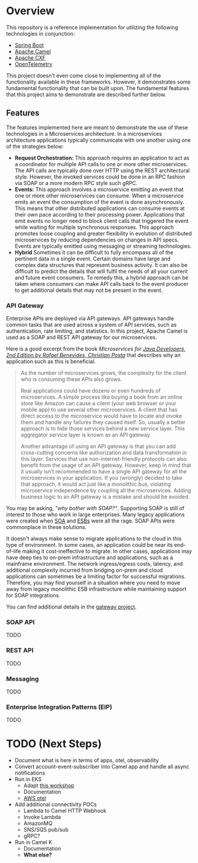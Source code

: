 # Overview
This repository is a reference implementation for utilizing the following technologies in conjunction:
- [Spring Boot](https://spring.io/projects/spring-boot)
- [Apache Camel](https://camel.apache.org/)
- [Apache CXF](https://cxf.apache.org/)
- [OpenTelemetry](https://opentelemetry.io/)

This project doesn't even come close to implementing all of the functionality available in these frameworks. However, it demonstrates some fundamental functionality that can be built upon. The fundamental features that this project aims to demonstrate are described further below.

## Features
The features implemented here are meant to demonstrate the use of these technologies in a Microservices architecture. In a microservices architecture applications typically communicate with one another using one of the strategies below:
- <b>Request Orchestration:</b> This approach requires an application to act as a coordinator for multiple API calls to one or more other microservices. The API calls are typically done over HTTP using the REST architectural style. However, the invoked services could be done in an RPC fashion via SOAP or a more modern RPC style such gRPC.
- <b>Events:</b> This approach involves a microservice emitting an event that one or more other microservices can consume. When a microservice emits an event the consumption of the event is done asynchronously. This means that other distributed applications can consume events at their own pace according to their processing power. Applications that emit events no longer need to block client calls that triggered the event while waiting for multiple synchronous responses. This approach promotes loose coupling and greater flexibility in evolution of distributed microservices by reducing dependencies on changes in API specs. Events are typically emitted using messaging or streaming technologies.
- <b>Hybrid</b> Sometimes it can be difficult to fully encompass all of the pertinent data in a single event. Certain domains have large and complex data structures that represent business activity. It can also be difficult to predict the details that will fulfil the needs of all your current and future event consumers. To remedy this, a hybrid approach can be taken where consumers can make API calls back to the event producer to get additional details that may not be present in the event.

### API Gateway
Enterprise APIs are deployed via API gateways. API gateways handle common tasks that are used across a system of API services, such as authentication, rate limiting, and statistics. In this project, Apache Camel is used as a SOAP and REST API gateway for our microservices.

Here is a good excerpt from the book <i>Microservices for [Java Developers, 2nd Edition by Rafael Benevides, Christian Posta](https://www.oreilly.com/library/view/microservices-for-java/9781492038290/)</i> that describes why an application such as this is beneficial.

> As the number of microservices grows, the complexity for the client who is consuming these APIs also grows.
> 
> Real applications could have dozens or even hundreds of microservices. A simple process like buying a book from an online store like Amazon can cause a client (your web browser or your mobile app) to use several other microservices. A client that has direct access to the microservice would have to locate and invoke them and handle any failures they caused itself. So, usually a better approach is to hide those services behind a new service layer. This aggregator service layer is known as an API gateway.
> 
> Another advantage of using an API gateway is that you can add cross-cutting concerns like authorization and data transformation in this layer. Services that use non-internet-friendly protocols can also benefit from the usage of an API gateway. However, keep in mind that it usually isn’t recommended to have a single API gateway for all the microservices in your application. If you (wrongly) decided to take that approach, it would act just like a monolithic bus, violating microservice independence by coupling all the microservices. Adding business logic to an API gateway is a mistake and should be avoided.

You may be asking, <i>"why bother with SOAP?"</i>. Supporting SOAP is still of interest to those who work in large enterprises. Many legacy applications were created when [SOA](https://en.wikipedia.org/wiki/Service-oriented_architecture) and [ESBs](https://en.wikipedia.org/wiki/Enterprise_service_bus) were all the rage. SOAP APIs were commonplace in these solutions.

It doesn't always make sense to migrate applications to the cloud in this type of environment. In some cases, an application could be near its end-of-life making it cost-ineffective to migrate. In other cases, applications may have deep ties to on-prem infrastructure and applications, such as a mainframe environment. The network ingress/egress costs, latency, and additional complexity incurred from bridging on-prem and cloud applications can sometimes be a limiting factor for successful migrations. Therefore, you may find yourself in a situation where you need to move away from legacy monolithic ESB infrastructure while maintaining support for SOAP integrations.

You can find additional details in the [gateway project](https://github.com/chrisohiou57/soap-sandbox/tree/main/spring-boot-camel-soap-cxf/account-camel-routing).

### SOAP API
TODO

### REST API
TODO

### Messaging
TODO

### Enterprise Integration Patterns (EIP)
TODO

# TODO (Next Steps)
- Document what is here in terms of apps, otel, observability
- Convert account-event-subscriber into Camel app and handle all async notifications
- Run in EKS
    - Adapt [this workshop](https://www.eksworkshop.com/010_introduction/)
    - Documentation
    - [AWS otel](https://aws.amazon.com/otel/?otel-blogs.sort-by=item.additionalFields.createdDate&otel-blogs.sort-order=desc)
- Add additional connectivity POCs
    - Lambda to Camel HTTP Webhook
    - Invoke Lambda
    - AmazonMQ
    - SNS/SQS pub/sub
    - gRPC?
- Run in Camel K
    - Documentation
    - <b>What else?</b>